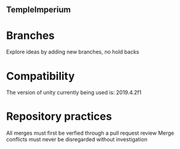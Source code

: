 ## TempleImperium ##

# Branches
Explore ideas by adding new branches, no hold backs

# Compatibility
The version of unity currently being used is: 2019.4.2f1

# Repository practices
All merges must first be verfied through a pull request review
Merge conflicts must never be disregarded without investigation



